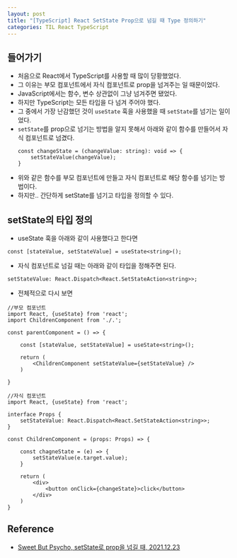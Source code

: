 ```yaml
---
layout: post
title: "[TypeScript] React SetState Prop으로 넘길 때 Type 정의하기"
categories: TIL React TypeScript
---
```


## 들어가기

- 처음으로 React에서 TypeScript를 사용할 때 많이 당황했었다.
- 그 이유는 부모 컴포넌트에서 자식 컴포넌트로 prop을 넘겨주는 일 때문이었다.
- JavaScript에서는 함수, 변수 상관없이 그냥 넘겨주면 됐었다.
- 하지만 TypeScript는 모든 타입을 다 넘겨 주어야 했다.
- 그 중에서 가장 난감했던 것이 `useState` 훅을 사용했을 때 `setState`를 넘기는 일이었다.
- `setState`를 prop으로 넘기는 방법을 알지 못해서 아래와 같이 함수를 만들어서 자식 컴포넌트로 넘겼다.
    ```
    const changeState = (changeValue: string): void => {
        setStateValue(changeValue);
    }
    ```
- 위와 같은 함수를 부모 컴포넌트에 만들고 자식 컴포넌트로 해당 함수를 넘기는 방법이다.
- 하지만.. 간단하게 setState를 넘기고 타입을 정의할 수 있다.

## setState의 타입 정의

- useState 훅을 아래와 같이 사용했다고 한다면
```
const [stateValue, setStateValue] = useState<string>();
```

- 자식 컴포넌트로 넘길 때는 아래와 같이 타입을 정해주면 된다.

```
setStateValue: React.Dispatch<React.SetStateAction<string>>;
```

- 전체적으로 다시 보면

```
//부모 컴포넌트
import React, {useState} from 'react';
import ChildrenComponent from './.';

const parentComponent = () => {

    const [stateValue, setStateValue] = useState<string>();

    return (
        <ChildrenComponent setStateValue={setStateValue} />
    )

}
```

```
//자식 컴포넌트
import React, {useState} from 'react';

interface Props {
    setStateValue: React.Dispatch<React.SetStateAction<string>>;
}

const ChildrenComponent = (props: Props) => {
    
    const chagneState = (e) => {
        setStateValue(e.target.value);
    }

    return (
        <div>
            <button onClick={changeState}>click</button>
        </div>
    )
}

```

## Reference

- [Sweet But Psycho, setState로 prop을 넘길 때, 2021.12.23](https://jemerald.tistory.com/127)